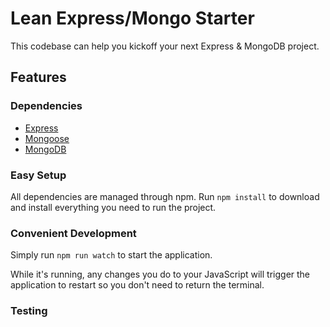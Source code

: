 # Lean Express/Mongo Starter
This codebase can help you kickoff your next Express & MongoDB project.

## Features
### Dependencies
* [Express](https://expressjs.com)
* [Mongoose](http://mongoosejs.com)
* [MongoDB](https://mongodb.com)

### Easy Setup
All dependencies are managed through npm. Run ```npm install``` to download and install everything you need to run the project.

### Convenient Development
Simply run ```npm run watch``` to start the application.

While it's running, any changes you do to your JavaScript will trigger the application to restart so you don't need to return the terminal.

### Testing
